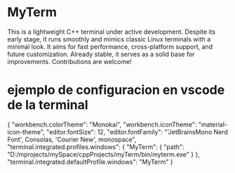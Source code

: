 # MyTerm
This is a lightweight C++ terminal under active development. Despite its early stage, it runs smoothly and mimics classic Linux terminals with a minimal look. It aims for fast performance, cross-platform support, and future customization. Already stable, it serves as a solid base for improvements. Contributions are welcome!

# ejemplo de configuracion en vscode de la terminal
{
    "workbench.colorTheme": "Monokai",
    "workbench.iconTheme": "material-icon-theme",
    "editor.fontSize": 12,
    "editor.fontFamily": "'JetBrainsMono Nerd Font', Consolas, 'Courier New', monospace",
    "terminal.integrated.profiles.windows": {
        "MyTerm": {
            "path": "D:/mprojects/mySpace/cppProjects/myTerm/bin/myterm.exe"
        }
    },
    "terminal.integrated.defaultProfile.windows": "MyTerm"
}